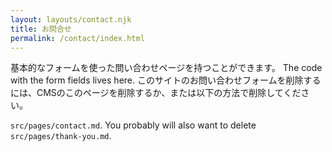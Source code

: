 ```yaml
---
layout: layouts/contact.njk
title: お問合せ
permalink: /contact/index.html
---
```

基本的なフォームを使った問い合わせページを持つことができます。 The code with the form fields lives here. このサイトのお問い合わせフォームを削除するには、CMSのこのページを削除するか、または以下の方法で削除してください。

`src/pages/contact.md`. You probably will also want to delete `src/pages/thank-you.md`.